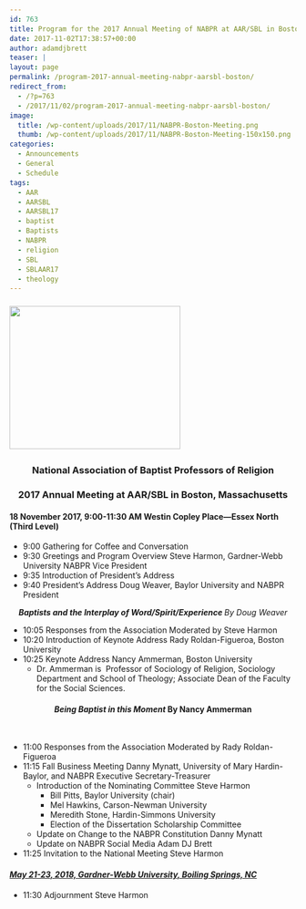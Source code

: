 ```yaml
---
id: 763
title: Program for the 2017 Annual Meeting of NABPR at AAR/SBL in Boston
date: 2017-11-02T17:38:57+00:00
author: adamdjbrett
teaser: |
layout: page
permalink: /program-2017-annual-meeting-nabpr-aarsbl-boston/
redirect_from:
  - /?p=763
  - /2017/11/02/program-2017-annual-meeting-nabpr-aarsbl-boston/
image:
  title: /wp-content/uploads/2017/11/NABPR-Boston-Meeting.png
  thumb: /wp-content/uploads/2017/11/NABPR-Boston-Meeting-150x150.png
categories:
  - Announcements
  - General
  - Schedule
tags:
  - AAR
  - AARSBL
  - AARSBL17
  - baptist
  - Baptists
  - NABPR
  - religion
  - SBL
  - SBLAAR17
  - theology
---
```

### [<img class="aligncenter size-medium wp-image-764" src="/wp-content/uploads/2017/11/NABPR-Boston-Meeting-300x251.png" alt="" width="300" height="251" srcset="/wp-content/uploads/2017/11/NABPR-Boston-Meeting-300x251.png 300w, /wp-content/uploads/2017/11/NABPR-Boston-Meeting-768x644.png 768w, /wp-content/uploads/2017/11/NABPR-Boston-Meeting.png 940w" sizes="(max-width: 300px) 100vw, 300px" />](/wp-content/uploads/2017/11/NABPR-Boston-Meeting.png)

<h3 style="text-align: center;">
  <strong>National Association of Baptist Professors of Religion</strong>
</h3>

<h3 style="text-align: center;">
  2017 Annual Meeting at AAR/SBL in Boston, Massachusetts
</h3>

#### 18 November 2017, 9:00-11:30 AM Westin Copley Place—Essex North (Third Level)

  * 9:00 Gathering for Coffee and Conversation
  * 9:30 Greetings and Program Overview Steve Harmon, Gardner-Webb University NABPR Vice President
  * 9:35 Introduction of President’s Address
  * 9:40 President&#8217;s Address Doug Weaver, Baylor University and NABPR President

<p style="text-align: center;">
  <strong><em>Baptists and the Interplay of Word/Spirit/Experience </em></strong><em>By Doug Weaver</em>
</p>

  * 10:05 Responses from the Association Moderated by Steve Harmon
  * 10:20 Introduction of Keynote Address Rady Roldan-Figueroa, Boston University
  * 10:25 Keynote Address Nancy Ammerman, Boston University
      * Dr. Ammerman is  Professor of Sociology of Religion, Sociology Department and School of Theology; Associate Dean of the Faculty for the Social Sciences.

<h4 style="text-align: center;">
  <strong><em>Being Baptist in this Moment </em></strong>By Nancy Ammerman
</h4>

&nbsp;

  * 11:00 Responses from the Association Moderated by Rady Roldan-Figueroa
  * 11:15 Fall Business Meeting Danny Mynatt, University of Mary Hardin-Baylor, and NABPR Executive Secretary-Treasurer
      * Introduction of the Nominating Committee Steve Harmon
          * Bill Pitts, Baylor University (chair)
          * Mel Hawkins, Carson-Newman University
          * Meredith Stone, Hardin-Simmons University
          * Election of the Dissertation Scholarship Committee
      * Update on Change to the NABPR Constitution Danny Mynatt
      * Update on NABPR Social Media Adam DJ Brett
  * 11:25 Invitation to the National Meeting Steve Harmon

#### [**_May 21-23, 2018, Gardner-Webb University, Boiling Springs, NC_**](/2018-nabpr-call-for-papers/)

  * 11:30 Adjournment Steve Harmon
